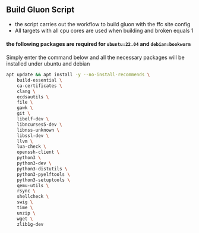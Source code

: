## Build Gluon Script
- the script carries out the workflow to build gluon with the ffc site config
- All targets with all cpu cores are used when building and broken equals 1


#### the following packages are required for `ubuntu:22.04` and `debian:bookworm`
Simply enter the command below and all the necessary packages will be installed under ubuntu and debian
````bash
apt update && apt install -y --no-install-recommends \
    build-essential \
    ca-certificates \
    clang \
    ecdsautils \
    file \
    gawk \
    git \
    libelf-dev \
    libncurses5-dev \
    libnss-unknown \
    libssl-dev \
    llvm \
    lua-check \
    openssh-client \
    python3 \
    python3-dev \
    python3-distutils \
    python3-pyelftools \
    python3-setuptools \
    qemu-utils \
    rsync \
    shellcheck \
    swig \
    time \
    unzip \
    wget \
    zlib1g-dev
````
